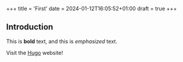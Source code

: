 +++
title = 'First'
date = 2024-01-12T16:05:52+01:00
draft = true
+++
## Introduction

This is **bold** text, and this is *emphasized* text.

Visit the [Hugo](https://gohugo.io) website!